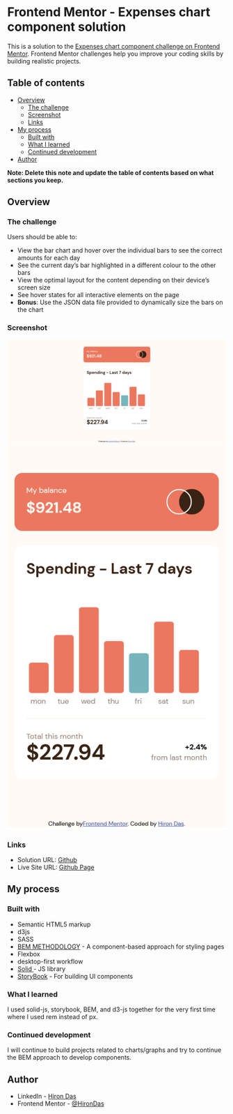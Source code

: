 # Frontend Mentor - Expenses chart component solution

This is a solution to the [Expenses chart component challenge on Frontend Mentor](https://www.frontendmentor.io/challenges/expenses-chart-component-e7yJBUdjwt). Frontend Mentor challenges help you improve your coding skills by building realistic projects. 

## Table of contents

- [Overview](#overview)
  - [The challenge](#the-challenge)
  - [Screenshot](#screenshot)
  - [Links](#links)
- [My process](#my-process)
  - [Built with](#built-with)
  - [What I learned](#what-i-learned)
  - [Continued development](#continued-development)
- [Author](#author)


**Note: Delete this note and update the table of contents based on what sections you keep.**

## Overview

### The challenge

Users should be able to:

- View the bar chart and hover over the individual bars to see the correct amounts for each day
- See the current day’s bar highlighted in a different colour to the other bars
- View the optimal layout for the content depending on their device’s screen size
- See hover states for all interactive elements on the page
- **Bonus**: Use the JSON data file provided to dynamically size the bars on the chart

### Screenshot

![Desktop view](./screenshot/desktop_view.png)
![Mobile view](./screenshot/mobile_view.png)

### Links

- Solution URL: [Github](https://github.com/HironDas/fem-expenses-chart-component)
- Live Site URL: [Github Page](https://hirondas.github.io/fem-expenses-chart-component)

## My process

### Built with

- Semantic HTML5 markup
- d3js
- SASS
- [BEM METHODOLOGY](https://en.bem.info/methodology/) - A component-based approach for styling pages
- Flexbox
- desktop-first workflow
- [Solid ](https://www.solidjs.com/) - JS library
- [StoryBook](https://storybook.js.org/) - For building UI components


### What I learned

I used solid-js, storybook, BEM, and d3-js together for the very first time where I used rem instead of px.

### Continued development

I will continue to build projects related to charts/graphs and try to continue the BEM approach to develop components.


## Author

- LinkedIn - [Hiron Das](https://www.linkedin.com/in/hiron-das/)
- Frontend Mentor - [@HironDas](https://www.frontendmentor.io/profile/HironDas)


